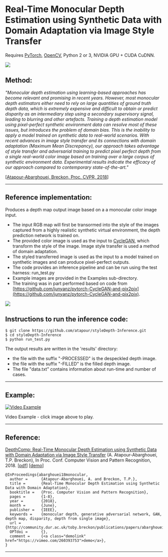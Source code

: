 # Real-Time Monocular Depth Estimation using Synthetic Data with Domain Adaptation via Image Style Transfer

Requires [PyTorch](http://pytorch.org), [OpenCV](http://www.opencv.org), Python 2 or 3, NVIDIA GPU + CUDA CuDNN.

![](https://github.com/atapour/styleDepth-Inference/blob/master/imgs/pipeLine.png)

## Method:

_"Monocular depth estimation using learning-based approaches has become relevant and promising in recent years. However, most monocular depth estimators either need to rely on large quantities of ground truth depth data, which is extremely expensive and difficult to obtain or predict disparity as an intermediary step using a secondary supervisory signal, leading to blurring and other artefacts. Training a depth estimation model using pixel-perfect synthetic environment data can resolve most of these issues, but introduces the problem of domain bias. This is the inability
to apply a model trained on synthetic data to real-world scenarios. With recent advances in image style transfer and its connections with domain adaptation (Maximum Mean Discrepancy), our approach takes advantage of style transfer and adversarial training to predict pixel perfect depth from
a single real-world color image based on training over a large corpus of synthetic environment data. Experimental results indicate the efficacy of our approach compared to contemporary state-of-the-art."_

[[Atapour-Abarghouei, Breckon, Proc. CVPR, 2018](http://breckon.eu/toby/publications/papers/abarghouei18monocular.pdf)]

---

## Reference implementation:
Produces a depth map output image based on a a monocular color image input.
* The input RGB map will first be transormed into the style of the images captured from a highly realistic synthetic virtual environment, the depth prediction network is trained on.
* The provided color image is used as the input to [CycleGAN](https://junyanz.github.io/CycleGAN/), which transform the style of the image. Image style transfer is used a method of domain adaptation.
* The styled transferred image is used as the input to a model trained on synthetic images and can produce pixel-perfect outputs.
* The code provides an inference pipeline and can be run using the test harness: run_test.py
* Example images are provided in the Examples sub-directory.
* The training was in part performed based on code from [https://github.com/junyanz/pytorch-CycleGAN-and-pix2pix](https://github.com/junyanz/pytorch-CycleGAN-and-pix2pix).


![](https://github.com/atapour/styleDepth-Inference/blob/master/imgs/sample.png)


## Instructions to run the inference code:

```
$ git clone https://github.com/atapour/styleDepth-Inference.git
$ cd styleDepth-Inference
$ python run_test.py
```

The output results are written in the 'results' directory:
* the file with the suffix "-PROCESSED" is the despeckled depth image.
* the file with the suffix "-FILLED" is the filled depth image.
* The file "data.txt" contains information about run-time and number of cases.

---

## Example:
[![Video Example](https://github.com/atapour/styleDepth-Inference/blob/master/imgs/thumbnail.png)](https://vimeo.com/260393753 "Video Example - Click to Play")

Video Example - click image above to play.

---

## Reference:

[DepthComp: Real-Time Monocular Depth Estimation using Synthetic Data with Domain Adaptation via Image Style Transfer](http://breckon.eu/toby/publications/papers/abarghouei18monocular.pdf)
(A. Atapour-Abarghouei, T.P. Breckon), In Proc. Conf. Computer Vision and Pattern Recognition, 2018. [[pdf](http://breckon.eu/toby/publications/papers/abarghouei18monocular.pdf)] [[demo](https://vimeo.com/260393753)]

```
@InProceedings{abarghouei18monocular,
  author = 		{Atapour-Abarghouei, A. and Breckon, T.P.},
  title = 		{Real-Time Monocular Depth Estimation using Synthetic Data with Domain Adaptation},
  booktitle = 	{Proc. Computer Vision and Pattern Recognition},
  pages =		{1-8},
  year = 		{2018},
  month = 		{June},
  publisher = 	{IEEE}, 
  keywords = 	{monocular depth, generative adversarial network, GAN, depth map, disparity, depth from single image},
  url = 		{http://community.dur.ac.uk/toby.breckon/publications/papers/abarghouei18monocular.pdf},
  OPTdoi = 		{},
  comment = 	{<a class="demolink" href="https://vimeo.com/260393753">demo</a>},
}

```
---
